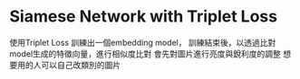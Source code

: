 # Siamese Network with Triplet Loss
使用Triplet Loss 訓練出一個embedding model，
訓練結束後，以透過比對model生成的特徵向量，進行相似度比對 會先對圖片進行亮度與銳利度的調整  想要用的人可以自己改類別的圖片
